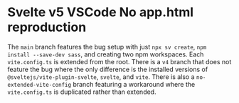 # Svelte v5 VSCode No app.html reproduction

The `main` branch features the bug setup with just `npx sv create`, `npm install --save-dev sass`, and creating two npm workspaces. Each `vite.config.ts` is extended from the root. There is a `v4` branch that does not feature the bug where the only difference is the installed versions of `@sveltejs/vite-plugin-svelte`, `svelte`, and `vite`. There is also a `no-extended-vite-config` branch featuring a workaround where the `vite.config.ts` is duplicated rather than extended.
